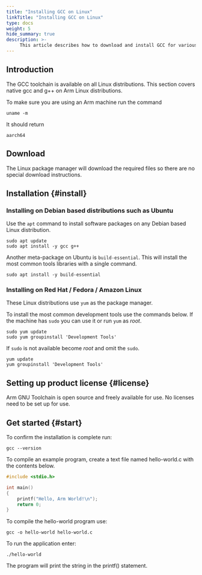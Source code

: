 ```yaml
---
title: "Installing GCC on Linux"
linkTitle: "Installing GCC on Linux"
type: docs
weight: 5
hide_summary: true
description: >-
     This article describes how to download and install GCC for various Linux distributions.
---
```


## Introduction

The GCC toolchain is available on all Linux distributions. This section covers native gcc and g++ on Arm Linux distributions.

To make sure you are using an Arm machine run the command

```console
uname -m
```

It should return
```console
aarch64
```

## Download 

The Linux package manager will download the required files so there are no special download instructions.

## Installation {#install}

### Installing on Debian based distributions such as Ubuntu

Use the `apt` command to install software packages on any Debian based Linux distribution.

```console
sudo apt update
sudo apt install -y gcc g++
```

Another meta-package on Ubuntu is ``build-essential``. This will install the most common tools libraries with a single command.

```console
sudo apt install -y build-essential
```

### Installing on Red Hat / Fedora / Amazon Linux

These Linux distributions use `yum` as the package manager. 

To install the most common development tools use the commands below. If the machine has `sudo` you can use it or run `yum` as _root_.

```console
sudo yum update
sudo yum groupinstall 'Development Tools'
```

If `sudo` is not available become _root_ and omit the `sudo`.

```console
yum update
yum groupinstall 'Development Tools'
```

## Setting up product license {#license}

Arm GNU Toolchain is open source and freely available for use. No licenses need to be set up for use.

## Get started {#start}

To confirm the installation is complete run:

```console
gcc --version
```

To compile an example program, create a text file named hello-world.c with the contents below.

```C
#include <stdio.h>

int main()
{
    printf("Hello, Arm World!\n");
    return 0;
}
```

To compile the hello-world program use:

```console
gcc -o hello-world hello-world.c
```

To run the application enter:

```console
./hello-world
```

The program will print the string in the printf() statement.

